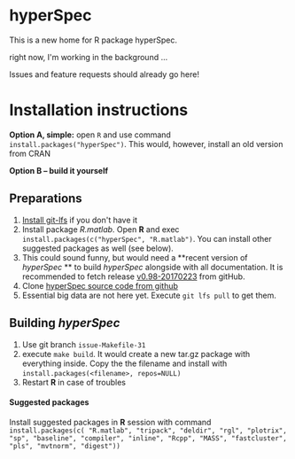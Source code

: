 # hyperSpec
This is a new home for R package hyperSpec.

right now, I'm working in the background ...

Issues and feature requests should already go here!


# Installation instructions

**Option A, simple:** open `R` and use command `install.packages("hyperSpec")`. This would, however, install
an old version from CRAN

**Option B – build it yourself**

## Preparations
1. [Install git-lfs](https://packagecloud.io/github/git-lfs/install) if you don't have it
1. Install package *R.matlab*. Open **R** and exec `install.packages(c("hyperSpec", "R.matlab")`. You can install other suggested packages as well (see below).
1. This could sound funny, but would need a **recent version of *hyperSpec* ** to build *hyperSpec* alongside with all documentation. It is recommended to fetch release [v0.98-20170223](https://github.com/cbeleites/hyperSpec/releases/tag/v0.98-20170223) from gitHub.
1. Clone [hyperSpec source code from github](https://github.com/cbeleites/hyperSpec)
1. Essential big data are not here yet. Execute `git lfs pull` to get them.

## Building *hyperSpec*
1. Use git branch `issue-Makefile-31`
1. execute `make build`. It would create a new tar.gz package with everything inside. Copy the the filename and install with `install.packages(<filename>, repos=NULL)`
1. Restart **R** in case of troubles

#### Suggested packages
Install suggested packages in **R** session with command
`install.packages(c(
    "R.matlab",
    "tripack",
    "deldir",
    "rgl",
    "plotrix",
    "sp",
    "baseline",
    "compiler",
    "inline",
    "Rcpp",
    "MASS",
    "fastcluster",
    "pls",
    "mvtnorm",
    "digest"))`